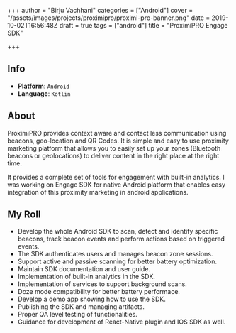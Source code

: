 +++
author = "Birju Vachhani"
categories = ["Android"]
cover = "/assets/images/projects/proximipro/proximi-pro-banner.png"
date = 2019-10-02T16:56:48Z
draft = true
tags = ["android"]
title = "ProximiPRO Engage SDK"

+++
## Info

* **Platform**:     `Android`
* **Language**:     `Kotlin`

## About

ProximiPRO provides context aware and contact less communication using beacons, geo-location and QR Codes. It is simple and easy to use proximity marketing platform that allows you to easily set up your zones (Bluetooth beacons or geolocations) to deliver content in the right place at the right time. 

It provides a complete set of tools for engagement with built-in analytics. I was working on Engage SDK for native Android platform that enables easy integration of this proximity marketing in android applications.

## My Roll

* Develop the whole Android SDK to scan, detect and identify specific beacons, track beacon events and perform actions based on triggered events.
* The SDK authenticates users and manages beacon zone sessions.
* Support active and passive scanning for better battery optimization.
* Maintain SDK documentation and user guide.
* Implementation of built-in analytics in the SDK.
* Implementation of services to support background scans.
* Doze mode compatibility for better battery performace.
* Develop a demo app showing how to use the SDK.
* Publishing the SDK and managing artifacts.
* Proper QA level testing of functionalities.
* Guidance for development of React-Native plugin and IOS SDK as well.

</br>